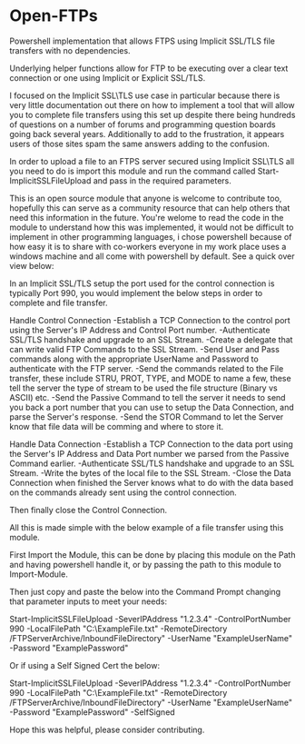 # Open-FTPs
Powershell implementation that allows FTPS using Implicit SSL/TLS file transfers with no dependencies.

Underlying helper functions allow for FTP to be executing over a clear text connection or one using Implicit or Explicit SSL/TLS.

I focused on the Implicit SSL\TLS use case in particular because there is very little documentation out there on how to implement a tool that will allow you to complete file transfers using this set up despite there being hundreds of questions on a number of forums and programming question boards going back several years. Additionally to add to the frustration, it appears users of those sites spam the same answers adding to the confusion.

In order to upload a file to an FTPS server secured using Implicit SSL\TLS all you need to do is import this module and run the command called Start-ImplicitSSLFileUpload and pass in the required parameters.

This is an open source module that anyone is welcome to contribute too, hopefully this can serve as a community resource that can help others that need this information in the future. You're welome to read the code in the module to understand how this was implemented, it would not be difficult to implement in other programming languages, i chose powershell because of how easy it is to share with co-workers everyone in my work place uses a windows machine and all come with powershell by default. See a quick over view below:

In an Implicit SSL/TLS setup the port used for the control connection is typically Port 990, you would implement the below steps in order to complete and file transfer.

Handle Control Connection
-Establish a TCP Connection to the control port using the Server's IP Address and Control Port number.
-Authenticate SSL/TLS handshake and upgrade to an SSL Stream.
-Create a delegate that can write valid FTP Commands to the SSL Stream.
-Send User and Pass commands along with the appropriate UserName and Password to authenticate with the FTP server.
-Send the commands related to the File transfer, these include STRU, PROT, TYPE, and MODE to name a few, these tell the server the type of stream to be used the file structure (Binary vs ASCII) etc.
-Send the Passive Command to tell the server it needs to send you back a port number that you can use to setup the Data Connection, and parse the Server's response.
-Send the STOR Command to let the Server know that file data will be comming and where to store it.

Handle Data Connection
-Establish a TCP Connection to the data port using the Server's IP Address and Data Port number we parsed from the Passive Command earlier.
-Authenticate SSL/TLS handshake and upgrade to an SSL Stream.
-Write the bytes of the local file to the SSL Stream.
-Close the Data Connection when finished the Server knows what to do with the data based on the commands already sent using the control connection.

Then finally close the Control Connection.

All this is made simple with the below example of a file transfer using this module.

First Import the Module, this can be done by placing this module on the Path and having powershell handle it, or by passing the path to this module to Import-Module.

Then just copy and paste the below into the Command Prompt changing that parameter inputs to meet your needs:

Start-ImplicitSSLFileUpload -SeverIPAddress "1.2.3.4" -ControlPortNumber 990 -LocalFilePath "C:\ExampleFile.txt" -RemoteDirectory /FTPServerArchive/InboundFileDirectory" -UserName "ExampleUserName" -Password "ExamplePassword"

Or if using a Self Signed Cert the below:

Start-ImplicitSSLFileUpload -SeverIPAddress "1.2.3.4" -ControlPortNumber 990 -LocalFilePath "C:\ExampleFile.txt" -RemoteDirectory /FTPServerArchive/InboundFileDirectory" -UserName "ExampleUserName" -Password "ExamplePassword" -SelfSigned

Hope this was helpful, please consider contributing.

